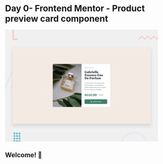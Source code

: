 # Day 0- Frontend Mentor - Product preview card component

![Design preview for the Product preview card component coding challenge](./images/desktop-preview.jpg)

## Welcome! 👋
